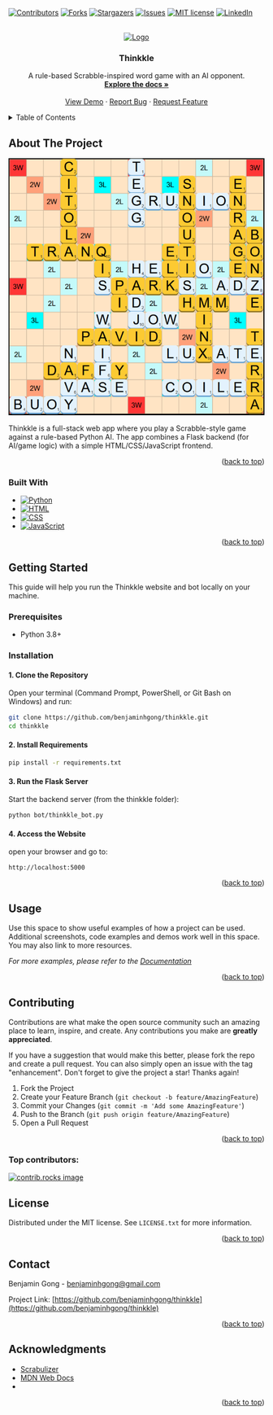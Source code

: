 <!-- Improved compatibility of back to top link: See: https://github.com/othneildrew/Best-README-Template/pull/73 -->
<a id="readme-top"></a>
<!--
*** Thanks for checking out the Best-README-Template. If you have a suggestion
*** that would make this better, please fork the repo and create a pull request
*** or simply open an issue with the tag "enhancement".
*** Don't forget to give the project a star!
*** Thanks again! Now go create something AMAZING! :D
-->



<!-- PROJECT SHIELDS -->
<!--
*** I'm using markdown "reference style" links for readability.
*** Reference links are enclosed in brackets [ ] instead of parentheses ( ).
*** See the bottom of this document for the declaration of the reference variables
*** for contributors-url, forks-url, etc. This is an optional, concise syntax you may use.
*** https://www.markdownguide.org/basic-syntax/#reference-style-links
-->
[![Contributors][contributors-shield]][contributors-url]
[![Forks][forks-shield]][forks-url]
[![Stargazers][stars-shield]][stars-url]
[![Issues][issues-shield]][issues-url]
[![MIT license][license-shield]][license-url]
[![LinkedIn][linkedin-shield]][linkedin-url]



<!-- PROJECT LOGO -->
<br />
<div align="center">
  <a href="https://github.com/benjaminhgong/thinkkle">
    <img src="thinkkle/docs/android-chrome-512x512.png" alt="Logo" width="80" height="80">
  </a>

<h3 align="center">Thinkkle</h3>

  <p align="center">
    A rule-based Scrabble-inspired word game with an AI opponent.
    <br />
    <a href="https://github.com/benjaminhgong/thinkkle"><strong>Explore the docs »</strong></a>
    <br />
    <br />
    <a href="https://github.com/benjaminhgong/thinkkle">View Demo</a>
    &middot;
    <a href="https://github.com/benjaminhgong/thinkkle/issues/new?labels=bug&template=bug-report---.md">Report Bug</a>
    &middot;
    <a href="https://github.com/benjaminhgong/thinkkle/issues/new?labels=enhancement&template=feature-request---.md">Request Feature</a>
  </p>
</div>



<!-- TABLE OF CONTENTS -->
<details>
  <summary>Table of Contents</summary>
  <ol>
    <li>
      <a href="#about-the-project">About The Project</a>
      <ul>
        <li><a href="#built-with">Built With</a></li>
      </ul>
    </li>
    <li>
      <a href="#getting-started">Getting Started</a>
      <ul>
        <li><a href="#prerequisites">Prerequisites</a></li>
        <li><a href="#installation">Installation</a></li>
      </ul>
    </li>
    <li><a href="#usage">Usage</a></li>
    <li><a href="#roadmap">Roadmap</a></li>
    <li><a href="#contributing">Contributing</a></li>
    <li><a href="#license">License</a></li>
    <li><a href="#contact">Contact</a></li>
    <li><a href="#acknowledgments">Acknowledgments</a></li>
  </ol>
</details>



<!-- ABOUT THE PROJECT -->
## About The Project

[![Product Name Screen Shot][product-screenshot]](https://example.com)

Thinkkle is a full-stack web app where you play a Scrabble-style game against a rule-based Python AI. The app combines a Flask backend (for AI/game logic) with a simple HTML/CSS/JavaScript frontend.

<p align="right">(<a href="#readme-top">back to top</a>)</p>



### Built With

* [![Python]][Python-url]
* [![HTML]][HTML-url]
* [![CSS]][CSS-url]
* [![JavaScript]][JavaScript-url]
<p align="right">(<a href="#readme-top">back to top</a>)</p>



<!-- GETTING STARTED -->
## Getting Started

This guide will help you run the Thinkkle website and bot locally on your machine.

### Prerequisites

* Python 3.8+

### Installation

#### 1. Clone the Repository
Open your terminal (Command Prompt, PowerShell, or Git Bash on Windows) and run:
   ```sh
   git clone https://github.com/benjaminhgong/thinkkle.git
   cd thinkkle
   ```
#### 2. Install Requirements
   ```sh
   pip install -r requirements.txt
   ```
#### 3. Run the Flask Server
Start the backend server (from the thinkkle folder):
   ```sh
   python bot/thinkkle_bot.py
   ```

#### 4. Access the Website
open your browser and go to:
   ```
   http://localhost:5000
   ```

<p align="right">(<a href="#readme-top">back to top</a>)</p>



<!-- USAGE EXAMPLES -->
## Usage

Use this space to show useful examples of how a project can be used. Additional screenshots, code examples and demos work well in this space. You may also link to more resources.

_For more examples, please refer to the [Documentation](https://example.com)_

<p align="right">(<a href="#readme-top">back to top</a>)</p>





<!-- CONTRIBUTING -->
## Contributing

Contributions are what make the open source community such an amazing place to learn, inspire, and create. Any contributions you make are **greatly appreciated**.

If you have a suggestion that would make this better, please fork the repo and create a pull request. You can also simply open an issue with the tag "enhancement".
Don't forget to give the project a star! Thanks again!

1. Fork the Project
2. Create your Feature Branch (`git checkout -b feature/AmazingFeature`)
3. Commit your Changes (`git commit -m 'Add some AmazingFeature'`)
4. Push to the Branch (`git push origin feature/AmazingFeature`)
5. Open a Pull Request

<p align="right">(<a href="#readme-top">back to top</a>)</p>

### Top contributors:

<a href="https://github.com/benjaminhgong/thinkkle/graphs/contributors">
  <img src="https://contrib.rocks/image?repo=benjaminhgong/thinkkle" alt="contrib.rocks image" />
</a>



<!-- LICENSE -->
## License

Distributed under the MIT license. See `LICENSE.txt` for more information.

<p align="right">(<a href="#readme-top">back to top</a>)</p>



<!-- CONTACT -->
## Contact

Benjamin Gong - benjaminhgong@gmail.com

Project Link: [https://github.com/benjaminhgong/thinkkle](https://github.com/benjaminhgong/thinkkle)

<p align="right">(<a href="#readme-top">back to top</a>)</p>



<!-- ACKNOWLEDGMENTS -->
## Acknowledgments

* [Scrabulizer](https://www.scrabulizer.com/)
* [MDN Web Docs](https://developer.mozilla.org/en-US/)
* []()

<p align="right">(<a href="#readme-top">back to top</a>)</p>



<!-- MARKDOWN LINKS & IMAGES -->
<!-- https://www.markdownguide.org/basic-syntax/#reference-style-links -->
[contributors-shield]: https://img.shields.io/github/contributors/benjaminhgong/thinkkle.svg?style=for-the-badge
[contributors-url]: https://github.com/benjaminhgong/thinkkle/graphs/contributors
[forks-shield]: https://img.shields.io/github/forks/benjaminhgong/thinkkle.svg?style=for-the-badge
[forks-url]: https://github.com/benjaminhgong/thinkkle/network/members
[stars-shield]: https://img.shields.io/github/stars/benjaminhgong/thinkkle.svg?style=for-the-badge
[stars-url]: https://github.com/benjaminhgong/thinkkle/stargazers
[issues-shield]: https://img.shields.io/github/issues/benjaminhgong/thinkkle.svg?style=for-the-badge
[issues-url]: https://github.com/benjaminhgong/thinkkle/issues
[license-shield]: https://img.shields.io/github/license/benjaminhgong/thinkkle.svg?style=for-the-badge
[license-url]: https://github.com/benjaminhgong/thinkkle/blob/master/LICENSE.txt
[linkedin-shield]: https://img.shields.io/badge/-LinkedIn-black.svg?style=for-the-badge&logo=linkedin&colorB=555
[linkedin-url]: https://linkedin.com/in/benjamin-gong
[product-screenshot]: images/screenshot.png
[Python]: https://img.shields.io/badge/python-3776AB?style=for-the-badge&logo=python&logoColor=white
[Python-url]: https://python.org
[HTML]: https://img.shields.io/badge/HTML-e34f26?style=for-the-badge&logo=html5&logoColor=white
[HTML-url]: https://developer.mozilla.org/en-US/docs/Web/HTML
[CSS]: https://img.shields.io/badge/CSS-663399?style=for-the-badge&logo=css&logoColor=white
[CSS-url]: https://developer.mozilla.org/en-US/docs/Web/CSS
[JavaScript]: https://img.shields.io/badge/JavaScript-F7DF1E?style=for-the-badge&logo=javascript&logoColor=black
[JavaScript-url]: https://developer.mozilla.org/en-US/docs/Web/JavaScript